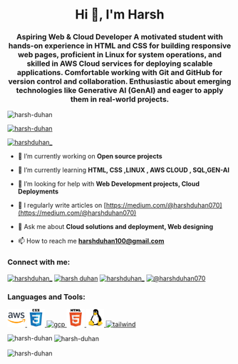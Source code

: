  <h1 align="center">Hi 👋, I'm Harsh</h1>
<h3 align="center">Aspiring Web & Cloud Developer A motivated student with hands-on experience in HTML and CSS for building responsive web pages, proficient in Linux for system operations, and skilled in AWS Cloud services for deploying scalable applications. Comfortable working with Git and GitHub for version control and collaboration. Enthusiastic about emerging technologies like Generative AI (GenAI) and eager to apply them in real-world projects.</h3>

<p align="left"> <img src="https://komarev.com/ghpvc/?username=harsh-duhan&label=Profile%20views&color=0e75b6&style=flat" alt="harsh-duhan" /> </p>

<p align="left"> <a href="https://github.com/ryo-ma/github-profile-trophy"><img src="https://github-profile-trophy.vercel.app/?username=harsh-duhan" alt="harsh-duhan" /></a> </p>

<p align="left"> <a href="https://twitter.com/harshduhan_" target="blank"><img src="https://img.shields.io/twitter/follow/harshduhan_?logo=twitter&style=for-the-badge" alt="harshduhan_" /></a> </p>

- 🔭 I’m currently working on **Open source projects**

- 🌱 I’m currently learning **HTML, CSS ,LINUX , AWS CLOUD , SQL,GEN-AI**

- 🤝 I’m looking for help with **Web Development projects, Cloud Deployments**

- 📝 I regularly write articles on [https://medium.com/@harshduhan070](https://medium.com/@harshduhan070)

- 💬 Ask me about **Cloud solutions and deployment, Web designing**

- 📫 How to reach me **harshduhan100@gmail.com**

<h3 align="left">Connect with me:</h3>
<p align="left">
<a href="https://twitter.com/harshduhan_" target="blank"><img align="center" src="https://raw.githubusercontent.com/rahuldkjain/github-profile-readme-generator/master/src/images/icons/Social/twitter.svg" alt="harshduhan_" height="30" width="40" /></a>
<a href="https://linkedin.com/in/harshduhan120164" target="blank"><img align="center" src="https://raw.githubusercontent.com/rahuldkjain/github-profile-readme-generator/master/src/images/icons/Social/linked-in-alt.svg" alt="harsh duhan" height="30" width="40" /></a>
<a href="https://instagram.com/harshduhan_" target="blank"><img align="center" src="https://raw.githubusercontent.com/rahuldkjain/github-profile-readme-generator/master/src/images/icons/Social/instagram.svg" alt="harshduhan_" height="30" width="40" /></a>
<a href="https://medium.com/@harshduhan070" target="blank"><img align="center" src="https://raw.githubusercontent.com/rahuldkjain/github-profile-readme-generator/master/src/images/icons/Social/medium.svg" alt="@harshduhan070" height="30" width="40" /></a>
</p>

<h3 align="left">Languages and Tools:</h3>
<p align="left"> <a href="https://aws.amazon.com" target="_blank" rel="noreferrer"> <img src="https://raw.githubusercontent.com/devicons/devicon/master/icons/amazonwebservices/amazonwebservices-original-wordmark.svg" alt="aws" width="40" height="40"/> </a> <a href="https://www.w3schools.com/css/" target="_blank" rel="noreferrer"> <img src="https://raw.githubusercontent.com/devicons/devicon/master/icons/css3/css3-original-wordmark.svg" alt="css3" width="40" height="40"/> </a> <a href="https://cloud.google.com" target="_blank" rel="noreferrer"> <img src="https://www.vectorlogo.zone/logos/google_cloud/google_cloud-icon.svg" alt="gcp" width="40" height="40"/> </a> <a href="https://www.w3.org/html/" target="_blank" rel="noreferrer"> <img src="https://raw.githubusercontent.com/devicons/devicon/master/icons/html5/html5-original-wordmark.svg" alt="html5" width="40" height="40"/> </a> <a href="https://www.linux.org/" target="_blank" rel="noreferrer"> <img src="https://raw.githubusercontent.com/devicons/devicon/master/icons/linux/linux-original.svg" alt="linux" width="40" height="40"/> </a> <a href="https://tailwindcss.com/" target="_blank" rel="noreferrer"> <img src="https://www.vectorlogo.zone/logos/tailwindcss/tailwindcss-icon.svg" alt="tailwind" width="40" height="40"/> </a> </p>

<p><img align="left" src="https://github-readme-stats.vercel.app/api/top-langs?username=harsh-duhan&show_icons=true&locale=en&layout=compact" alt="harsh-duhan" /></p>

<p>&nbsp;<img align="center" src="https://github-readme-stats.vercel.app/api?username=harsh-duhan&show_icons=true&locale=en" alt="harsh-duhan" /></p>

<p><img align="center" src="https://github-readme-streak-stats.herokuapp.com/?user=harsh-duhan&" alt="harsh-duhan" /></p>
